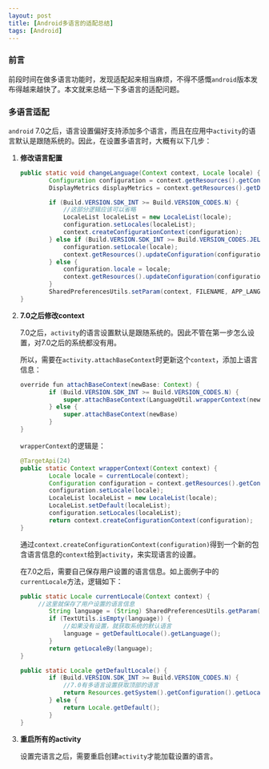 ```yaml
---
layout: post
title: [Android多语言的适配总结]
tags: [Android]
---
```


### 前言

前段时间在做多语言功能时，发现适配起来相当麻烦，不得不感慨`android`版本发布得越来越快了。本文就来总结一下多语言的适配问题。



### 多语言适配

`android` 7.0之后，语言设置偏好支持添加多个语言，而且在应用中`activity`的语言默认是跟随系统的。因此，在设置多语言时，大概有以下几步：

1. **修改语言配置**

   ```java
   public static void changeLanguage(Context context, Locale locale) {
           Configuration configuration = context.getResources().getConfiguration();
           DisplayMetrics displayMetrics = context.getResources().getDisplayMetrics();
   
           if (Build.VERSION.SDK_INT >= Build.VERSION_CODES.N) {
               //这部分逻辑应该可以省略
               LocaleList localeList = new LocaleList(locale);
               configuration.setLocales(localeList);
               context.createConfigurationContext(configuration);
           } else if (Build.VERSION.SDK_INT >= Build.VERSION_CODES.JELLY_BEAN_MR1) {
               configuration.setLocale(locale);
               context.getResources().updateConfiguration(configuration, displayMetrics);
           } else {
               configuration.locale = locale;
               context.getResources().updateConfiguration(configuration, displayMetrics);
           }
           SharedPreferencesUtils.setParam(context, FILENAME, APP_LANGUAGE, locale.getLanguage());
   }
   ```

   

2. **7.0之后修改context**

   7.0之后，`activity`的语言设置默认是跟随系统的。因此不管在第一步怎么设置，对7.0之后的系统都没有用。

   所以，需要在`activity.attachBaseContext`时更新这个`context`，添加上语言信息：

   ```java
   override fun attachBaseContext(newBase: Context) {
           if (Build.VERSION.SDK_INT >= Build.VERSION_CODES.N) {
               super.attachBaseContext(LanguageUtil.wrapperContext(newBase))
           } else {
               super.attachBaseContext(newBase)
           }
   }
   ```

   `wrapperContext`的逻辑是：

   ```java
   @TargetApi(24)
   public static Context wrapperContext(Context context) {
           Locale locale = currentLocale(context);
           Configuration configuration = context.getResources().getConfiguration();
           configuration.setLocale(locale);
           LocaleList localeList = new LocaleList(locale);
           LocaleList.setDefault(localeList);
           configuration.setLocales(localeList);
           return context.createConfigurationContext(configuration);
   }
   ```

   通过`context.createConfigurationContext(configuration)`得到一个新的包含语言信息的`context`给到`activity`，来实现语言的设置。

   在7.0之后，需要自己保存用户设置的语言信息。如上面例子中的`currentLocale`方法，逻辑如下：

   ```java
   public static Locale currentLocale(Context context) {
       	//这里就保存了用户设置的语言信息
           String language = (String) SharedPreferencesUtils.getParam(context, FILENAME, APP_LANGUAGE, "");
           if (TextUtils.isEmpty(language)) {
               //如果没有设置，就获取系统的默认语言
               language = getDefaultLocale().getLanguage();
           }
           return getLocaleBy(language);
   }
   
   public static Locale getDefaultLocale() {
           if (Build.VERSION.SDK_INT >= Build.VERSION_CODES.N) {
               //7.0有多语言设置获取顶部的语言
               return Resources.getSystem().getConfiguration().getLocales().get(0);
           } else {
               return Locale.getDefault();
           }
   }
   ```

   

3. **重启所有的activity**

   设置完语言之后，需要重启创建`activity`才能加载设置的语言。